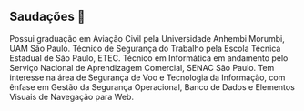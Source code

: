 ## Saudações 👋
Possui graduação em Aviação Civil pela Universidade Anhembi Morumbi, UAM São Paulo. Técnico de Segurança do Trabalho pela Escola Técnica Estadual de São Paulo, ETEC. Técnico em Informática em andamento pelo Serviço Nacional de Aprendizagem Comercial, SENAC São Paulo. Tem interesse na área de Segurança de Voo e Tecnologia da Informação, com ênfase em Gestão da Segurança Operacional, Banco de Dados e Elementos Visuais de Navegação para Web.


